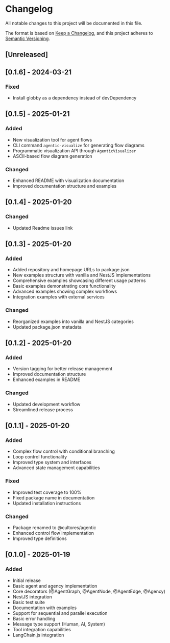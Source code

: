 # Changelog

All notable changes to this project will be documented in this file.

The format is based on [Keep a Changelog](https://keepachangelog.com/en/1.0.0/),
and this project adheres to [Semantic Versioning](https://semver.org/spec/v2.0.0.html).

## [Unreleased]

## [0.1.6] - 2024-03-21

### Fixed
- Install globby as a dependency instead of devDependency

## [0.1.5] - 2025-01-21

### Added
- New visualization tool for agent flows
- CLI command `agentic-visualize` for generating flow diagrams
- Programmatic visualization API through `AgenticVisualizer`
- ASCII-based flow diagram generation

### Changed
- Enhanced README with visualization documentation
- Improved documentation structure and examples

## [0.1.4] - 2025-01-20

### Changed
- Updated Readme issues link

## [0.1.3] - 2025-01-20

### Added
- Added repository and homepage URLs to package.json
- New examples structure with vanilla and NestJS implementations
- Comprehensive examples showcasing different usage patterns
- Basic examples demonstrating core functionality
- Advanced examples showing complex workflows
- Integration examples with external services

### Changed
- Reorganized examples into vanilla and NestJS categories
- Updated package.json metadata

## [0.1.2] - 2025-01-20

### Added
- Version tagging for better release management
- Improved documentation structure
- Enhanced examples in README

### Changed
- Updated development workflow
- Streamlined release process

## [0.1.1] - 2025-01-20

### Added
- Complex flow control with conditional branching
- Loop control functionality
- Improved type system and interfaces
- Advanced state management capabilities

### Fixed
- Improved test coverage to 100%
- Fixed package name in documentation
- Updated installation instructions

### Changed
- Package renamed to @cultores/agentic
- Enhanced control flow implementation
- Improved type definitions

## [0.1.0] - 2025-01-19

### Added
- Initial release
- Basic agent and agency implementation
- Core decorators (@AgentGraph, @AgentNode, @AgentEdge, @Agency)
- NestJS integration
- Basic test suite
- Documentation with examples
- Support for sequential and parallel execution
- Basic error handling
- Message type support (Human, AI, System)
- Tool integration capabilities
- LangChain.js integration 